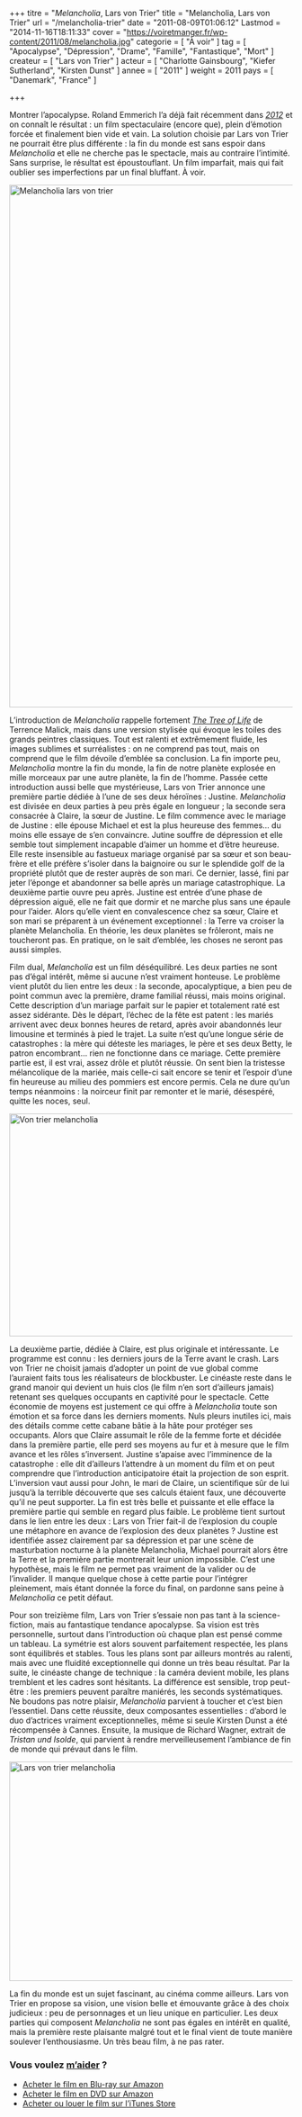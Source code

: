 +++
titre = "<em>Melancholia</em>, Lars von Trier"
title = "Melancholia, Lars von Trier"
url = "/melancholia-trier"
date = "2011-08-09T01:06:12"
Lastmod = "2014-11-16T18:11:33"
cover = "https://voiretmanger.fr/wp-content/2011/08/melancholia.jpg"
categorie = [ "À voir" ]
tag = [ "Apocalypse", "Dépression", "Drame", "Famille", "Fantastique", "Mort" ]
createur = [ "Lars von Trier" ]
acteur = [ "Charlotte Gainsbourg", "Kiefer Sutherland", "Kirsten Dunst" ]
annee = [ "2011" ]
weight = 2011
pays = [ "Danemark", "France" ]

+++

<p>Montrer l&rsquo;apocalypse. Roland Emmerich l&rsquo;a déjà fait récemment dans <em><a href="https://voiretmanger.fr/2009/11/14/2012-emmerich/">2012</a></em> et on connaît le résultat : un film spectaculaire (encore que), plein d&rsquo;émotion forcée et finalement bien vide et vain. La solution choisie par Lars von Trier ne pourrait être plus différente : la fin du monde est sans espoir dans <em>Melancholia</em> et elle ne cherche pas le spectacle, mais au contraire l&rsquo;intimité. Sans surprise, le résultat est époustouflant. Un film imparfait, mais qui fait oublier ses imperfections par un final bluffant. À voir.</p>
<a href="http://www.allocine.fr/film/fichefilm_gen_cfilm=173873.html"><img class="aligncenter" style="border-style: initial; border-color: initial; border-width: 0px;" src="https://voiretmanger.fr/wp-content/2011/08/melancholia-lars-von-trier.jpg" alt="Melancholia lars von trier" width="690" height="929" border="0" /></a>
<p>L&rsquo;introduction de <em>Melancholia</em> rappelle fortement <em><a href="https://voiretmanger.fr/2011/05/17/tree-of-life-malick/">The Tree of Life</a></em> de Terrence Malick, mais dans une version stylisée qui évoque les toiles des grands peintres classiques. Tout est ralenti et extrêmement fluide, les images sublimes et surréalistes : on ne comprend pas tout, mais on comprend que le film dévoile d&#8217;emblée sa conclusion. La fin importe peu, <em>Melancholia</em> montre la fin du monde, la fin de notre planète explosée en mille morceaux par une autre planète, la fin de l&rsquo;homme. Passée cette introduction aussi belle que mystérieuse, Lars von Trier annonce une première partie dédiée à l&rsquo;une de ses deux héroïnes : Justine. <em>Melancholia</em> est divisée en deux parties à peu près égale en longueur ; la seconde sera consacrée à Claire, la sœur de Justine. Le film commence avec le mariage de Justine : elle épouse Michael et est la plus heureuse des femmes… du moins elle essaye de s&rsquo;en convaincre. Jutine souffre de dépression et elle semble tout simplement incapable d&rsquo;aimer un homme et d&rsquo;être heureuse. Elle reste insensible au fastueux mariage organisé par sa sœur et son beau-frère et elle préfère s&rsquo;isoler dans la baignoire ou sur le splendide golf de la propriété plutôt que de rester auprès de son mari. Ce dernier, lassé, fini par jeter l&rsquo;éponge et abandonner sa belle après un mariage catastrophique. La deuxième partie ouvre peu après. Justine est entrée d&rsquo;une phase de dépression aiguë, elle ne fait que dormir et ne marche plus sans une épaule pour l&rsquo;aider. Alors qu&rsquo;elle vient en convalescence chez sa sœur, Claire et son mari se préparent à un événement exceptionnel : la Terre va croiser la planète Melancholia. En théorie, les deux planètes se frôleront, mais ne toucheront pas. En pratique, on le sait d&#8217;emblée, les choses ne seront pas aussi simples.</p>
<p>Film dual, <em>Melancholia</em> est un film déséquilibré. Les deux parties ne sont pas d&rsquo;égal intérêt, même si aucune n&rsquo;est vraiment honteuse. Le problème vient plutôt du lien entre les deux : la seconde, apocalyptique, a bien peu de point commun avec la première, drame familial réussi, mais moins original. Cette description d&rsquo;un mariage parfait sur le papier et totalement raté est assez sidérante. Dès le départ, l&rsquo;échec de la fête est patent : les mariés arrivent avec deux bonnes heures de retard, après avoir abandonnés leur limousine et terminés à pied le trajet. La suite n&rsquo;est qu&rsquo;une longue série de catastrophes : la mère qui déteste les mariages, le père et ses deux Betty, le patron encombrant… rien ne fonctionne dans ce mariage. Cette première partie est, il est vrai, assez drôle et plutôt réussie. On sent bien la tristesse mélancolique de la mariée, mais celle-ci sait encore se tenir et l&rsquo;espoir d&rsquo;une fin heureuse au milieu des pommiers est encore permis. Cela ne dure qu&rsquo;un temps néanmoins : la noirceur finit par remonter et le marié, désespéré, quitte les noces, seul.</p>
<img class="aligncenter" style="border-style: initial; border-color: initial; border-width: 0px;" src="https://voiretmanger.fr/wp-content/2011/08/von-trier-melancholia.jpg" alt="Von trier melancholia" width="690" height="396" border="0" />
<p>La deuxième partie, dédiée à Claire, est plus originale et intéressante. Le programme est connu : les derniers jours de la Terre avant le crash. Lars von Trier ne choisit jamais d&rsquo;adopter un point de vue global comme l&rsquo;auraient faits tous les réalisateurs de blockbuster. Le cinéaste reste dans le grand manoir qui devient un huis clos (le film n&rsquo;en sort d&rsquo;ailleurs jamais) retenant ses quelques occupants en captivité pour le spectacle. Cette économie de moyens est justement ce qui offre à <em>Melancholia</em> toute son émotion et sa force dans les derniers moments. Nuls pleurs inutiles ici, mais des détails comme cette cabane bâtie à la hâte pour protéger ses occupants. Alors que Claire assumait le rôle de la femme forte et décidée dans la première partie, elle perd ses moyens au fur et à mesure que le film avance et les rôles s&rsquo;inversent. Justine s&rsquo;apaise avec l&rsquo;imminence de la catastrophe : elle dit d&rsquo;ailleurs l&rsquo;attendre à un moment du film et on peut comprendre que l&rsquo;introduction anticipatoire était la projection de son esprit. L&rsquo;inversion vaut aussi pour John, le mari de Claire, un scientifique sûr de lui jusqu&rsquo;à la terrible découverte que ses calculs étaient faux, une découverte qu&rsquo;il ne peut supporter. La fin est très belle et puissante et elle efface la première partie qui semble en regard plus faible. Le problème tient surtout dans le lien entre les deux : Lars von Trier fait-il de l&rsquo;explosion du couple une métaphore en avance de l&rsquo;explosion des deux planètes ? Justine est identifiée assez clairement par sa dépression et par une scène de masturbation nocturne à la planète Melancholia, Michael pourrait alors être la Terre et la première partie montrerait leur union impossible. C&rsquo;est une hypothèse, mais le film ne permet pas vraiment de la valider ou de l&rsquo;invalider. Il manque quelque chose à cette partie pour l&rsquo;intégrer pleinement, mais étant donnée la force du final, on pardonne sans peine à <em>Melancholia</em> ce petit défaut.</p>
<p>Pour son treizième film, Lars von Trier s&rsquo;essaie non pas tant à la science-fiction, mais au fantastique tendance apocalypse. Sa vision est très personnelle, surtout dans l&rsquo;introduction où chaque plan est pensé comme un tableau. La symétrie est alors souvent parfaitement respectée, les plans sont équilibrés et stables. Tous les plans sont par ailleurs montrés au ralenti, mais avec une fluidité exceptionnelle qui donne un très beau résultat. Par la suite, le cinéaste change de technique : la caméra devient mobile, les plans tremblent et les cadres sont hésitants. La différence est sensible, trop peut-être : les premiers peuvent paraître maniérés, les seconds systématiques. Ne boudons pas notre plaisir, <em>Melancholia</em> parvient à toucher et c&rsquo;est bien l&rsquo;essentiel. Dans cette réussite, deux composantes essentielles : d&rsquo;abord le duo d&rsquo;actrices vraiment exceptionnelles, même si seule Kirsten Dunst a été récompensée à Cannes. Ensuite, la musique de Richard Wagner, extrait de <em>Tristan und Isolde</em>, qui parvient à rendre merveilleusement l&rsquo;ambiance de fin de monde qui prévaut dans le film.</p>
<img class="aligncenter" style="border-style: initial; border-color: initial; border-width: 0px;" src="https://voiretmanger.fr/wp-content/2011/08/lars-von-trier-melancholia.jpg" alt="Lars von trier melancholia" width="690" height="390" border="0" />
<p>La fin du monde est un sujet fascinant, au cinéma comme ailleurs. Lars von Trier en propose sa vision, une vision belle et émouvante grâce à des choix judicieux : peu de personnages et un lieu unique en particulier. Les deux parties qui composent <em>Melancholia</em> ne sont pas égales en intérêt en qualité, mais la première reste plaisante malgré tout et le final vient de toute manière soulever l&rsquo;enthousiasme. Un très beau film, à ne pas rater.</p>
<div class="amazon">
<h3>Vous voulez <a href="https://voiretmanger.fr/soutien/">m&rsquo;aider</a> ?</h3>
<ul>
<li><a href="http://www.amazon.fr/gp/product/B005XQ90IO/ref=as_li_ss_tl?ie=UTF8&amp;tag=leblogdenic07-21&amp;linkCode=as2&amp;camp=1642&amp;creative=19458&amp;creativeASIN=B005XQ90IO">Acheter le film en Blu-ray sur Amazon</a></li>
<li><a href="http://www.amazon.fr/gp/product/B005XQ90KW/ref=as_li_ss_tl?ie=UTF8&amp;tag=leblogdenic07-21&amp;linkCode=as2&amp;camp=1642&amp;creative=19458&amp;creativeASIN=B005XQ90KW">Acheter le film en DVD sur Amazon</a></li>
<li><a href="http://itunes.apple.com/fr/movie/melancholia-vost/id488190764">Acheter ou louer le film sur l&rsquo;iTunes Store</a></li>
</ul>
</div>

